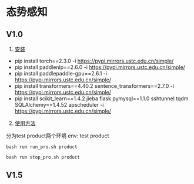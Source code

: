 # 态势感知


## V1.0

1. [安装](#安装)
- pip install torch==2.3.0 -i https://pypi.mirrors.ustc.edu.cn/simple/
- pip install paddlenlp==2.6.0 -i https://pypi.mirrors.ustc.edu.cn/simple/ 
- pip install paddlepaddle-gpu==2.6.1 -i https://pypi.mirrors.ustc.edu.cn/simple/
- pip install transformers==4.40.2 sentence_transformers==2.7.0 -i https://pypi.mirrors.ustc.edu.cn/simple/
- pip install scikit_learn==1.4.2 jieba flask pymysql==1.1.0 sshtunnel tqdm SQLAlchemy==1.4.52 apscheduler -i https://pypi.mirrors.ustc.edu.cn/simple/
2. [使用方法](#使用方法)
 
分为test product两个环境
env: test product

`bash run run_pro.sh product`

`bash run stop_pro.sh product`


## V1.5
